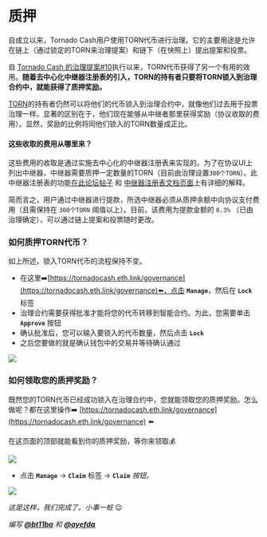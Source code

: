 # 质押

自成立以来，Tornado Cash用户使用TORN代币进行治理。它的主要用途是允许在链上（通过锁定的TORN来治理提案）和链下（在快照上）提出提案和投票。

自 [Tornado Cash 的治理提案#10](https://tornadocash.eth.link/governance/10)执行以来，TORN代币获得了另一个有用的效用。**随着去中心化中继器注册表的引入，TORN的持有者只要将TORN锁入到治理合约中，就能获得了质押奖励。**

[TORN](torn.md)的持有者仍然可以将他们的代币锁入到治理合约中，就像他们过去用于投票治理一样。显著的区别在于，他们现在能够从中继者那里获得奖励（协议收取的费用）。显然，奖励的比例将同他们锁入的TORN数量成正比。

#### **这些收取的费用从哪里来？**

这些费用的收取是通过实施去中心化的中继器注册表来实现的。为了在协议UI上列出中继器，中继器需要质押一定数量的TORN（目前由治理设置`300个TORN`）。此中继器注册表的功能[在此论坛帖子](https://torn.community/t/proposal-relayer-registry-setting-parameters-after-audit/2134) 和 [中继器注册表文档页面](how-to-become-a-relayer.md)上有详细的解释。

简而言之，用户通过中继器进行提款，所选中继器必须从质押余额中向协议支付费用（且需保持在 `300个TORN` 阈值以上）。目前，该费用为提款金额的 `0.3%` （已由治理确定），可以通过链上提案和投票随时更改。

### 如何质押TORN代币？

如上所述，锁入TORN代币的流程保持不变。

* 在这里➡️[https://tornadocash.eth.link/governance](https://tornadocash.eth.link/governance)⬅️，点击 **`Manage`**，然后在 **`Lock`** 标签
* 治理合约需要获得批准才能将您的代币转移到智能合约。为此，您需要单击 **`Approve`** 按钮
* 确认批准后，您可以输入要锁入的代币数量，然后点击 **`Lock`**
* 之后您要做的就是确认钱包中的交易并等待确认通过

![](../.gitbook/assets/c05e5a1813edad280544b627b24002dc8d5adcf2.png)

### 如何领取您的质押奖励？

既然您的TORN代币已经成功锁入在治理合约中，您就能领取您的质押奖励。怎么做呢？都在这里操作➡️ [https://tornadocash.eth.link/governance](https://tornadocash.eth.link/governance) ⬅️

在这页面的顶部就能看到你的质押奖励，等你来领取💰

![](../.gitbook/assets/head.png)

* 点击 **`Manage`** -> **`Claim`** 标签 -> **`Claim`** _按钮。_

![](<../.gitbook/assets/claim (1).png>)

_这是这样，我们完成了。小事一桩_ :wink:



_编写_ [_**@bt11ba**_](https://torn.community/u/bt11ba/) _和_ [_**@ayefda**_](https://torn.community/u/ayefda)
